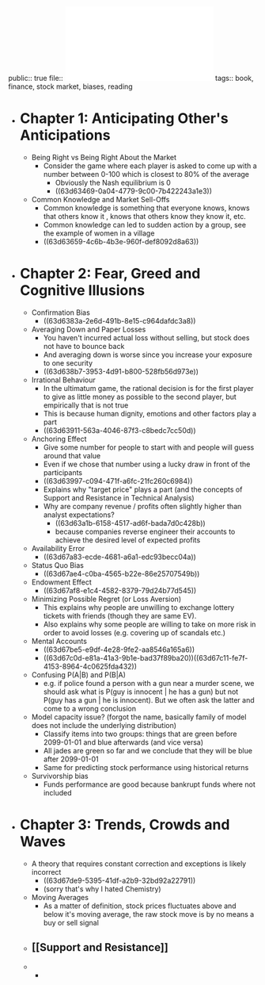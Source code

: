 public:: true
file:: ![A Mathematician Plays the Stock Market](../assets/John_Allen_Paulos_-_A_Mathematician_Plays_the_Stock_Market-Basic_Books_(2003)_1674982457123_0.pdf)
tags:: book, finance, stock market, biases, reading

- # Chapter 1: Anticipating Other's Anticipations
	- Being Right vs Being Right About the Market
		- Consider the game where each player is asked to come up with a number between 0-100 which is closest to 80% of the average
			- Obviously the Nash equilibrium is 0
			- ((63d63469-0a04-4779-9c00-7b422243a1e3))
	- Common Knowledge and Market Sell-Offs
		- Common knowledge is something that everyone knows, knows that others know it , knows that others know they know it, etc.
		- Common knowledge can led to sudden action by a group, see the example of women in a village
		- ((63d63659-4c6b-4b3e-960f-def8092d8a63))
- # Chapter 2: Fear, Greed and Cognitive Illusions
	- Confirmation Bias
		- ((63d6383a-2e6d-491b-8e15-c964dafdc3a8))
	- Averaging Down and Paper Losses
		- You haven't incurred actual loss without selling, but stock does not have to bounce back
		- And averaging down is worse since you increase your exposure to one security
		- ((63d638b7-3953-4d91-b800-528fb56d973e))
	- Irrational Behaviour
		- In the ultimatum game, the rational decision is for the first player to give as little money as possible to the second player, but empirically that is not true
		- This is because human dignity, emotions and other factors play a part
		- ((63d63911-563a-4046-87f3-c8bedc7cc50d))
	- Anchoring Effect
		- Give some number for people to start with and people will guess around that value
		- Even if we chose that number using a lucky draw in front of the participants
		- ((63d63997-c094-471f-a6fc-21fc260c6984))
		- Explains why "target price" plays a part (and the concepts of Support and Resistance in Technical Analysis)
		- Why are company revenue / profits often slightly higher than analyst expectations?
			- ((63d63a1b-6158-4517-ad6f-bada7d0c428b))
			- because companies reverse engineer their accounts to achieve the desired level of expected profits
	- Availability Error
		- ((63d67a83-ecde-4681-a6a1-edc93becc04a))
	- Status Quo Bias
		- ((63d67ae4-c0ba-4565-b22e-86e25707549b))
	- Endowment Effect
		- ((63d67af8-e1c4-4582-8379-79d24b77d545))
	- Minimizing Possible Regret (or Loss Aversion)
		- This explains why people are unwilling to exchange lottery tickets with friends (though they are same EV).
		- Also explains why some people are willing to take on more risk in order to avoid losses (e.g. covering up of scandals etc.)
	- Mental Accounts
		- ((63d67be5-e9df-4e28-9fe2-aa8546a165a6))
		- ((63d67c0d-e81a-41a3-9b1e-bad37f89ba20))((63d67c11-fe7f-4153-8964-4c0625fda432))
	- Confusing P(A|B) and P(B|A)
		- e.g. if police found a person with a gun near a murder scene, we should ask what is P(guy is innocent | he has a gun) but not P(guy has a gun | he is innocent). But we often ask the latter and come to a wrong conclusion
	- Model capacity issue? (forgot the name, basically family of model does not include the underlying distribution)
		- Classify items into two groups: things that are green before 2099-01-01 and blue afterwards (and vice versa)
		- All jades are green so far and we conclude that they will be blue after 2099-01-01
		- Same for predicting stock performance using historical returns
	- Survivorship bias
		- Funds performance are good because bankrupt funds where not included
- # Chapter 3: Trends, Crowds and Waves
	- A theory that requires constant correction and exceptions is likely incorrect
		- ((63d67de9-5395-41df-a2b9-32bd92a22791))
		- (sorry that's why I hated Chemistry)
	- Moving Averages
		- As a matter of definition, stock prices fluctuates above and below it's moving average, the raw stock move is by no means a buy or sell signal
	- [[Support and Resistance]]
		-
	-
		-